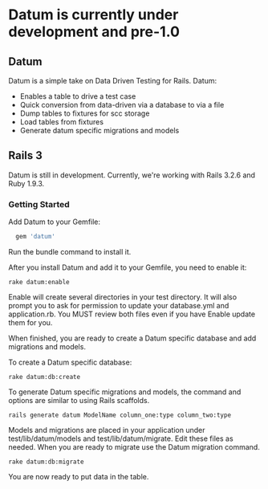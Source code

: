 # Datum is currently under development and pre-1.0

## Datum

Datum is a simple take on Data Driven Testing for Rails. Datum:

* Enables a table to drive a test case
* Quick conversion from data-driven via a database to via a file
* Dump tables to fixtures for scc storage
* Load tables from fixtures
* Generate datum specific migrations and models

## Rails 3

Datum is still in development. Currently, we're working with Rails 3.2.6 and Ruby 1.9.3.

### Getting Started

Add Datum to your Gemfile:

```ruby
  gem 'datum'
```

Run the bundle command to install it.

After you install Datum and add it to your Gemfile, you need to enable it:

```console
rake datum:enable
```

Enable will create several directories in your test directory. It will also prompt you to ask for permission to update your database.yml and application.rb. You MUST review both files even if you have Enable update them for you.

When finished, you are ready to create a Datum specific database and add migrations and models. 

To create a Datum specific database:

```console
rake datum:db:create
```

To generate Datum specific migrations and models, the command and options are similar to using Rails scaffolds.

```console
rails generate datum ModelName column_one:type column_two:type
```

Models and migrations are placed in your application under test/lib/datum/models and test/lib/datum/migrate. Edit these files as needed. When you are ready to migrate use the Datum migration command.

```console
rake datum:db:migrate
```

You are now ready to put data in the table. 
